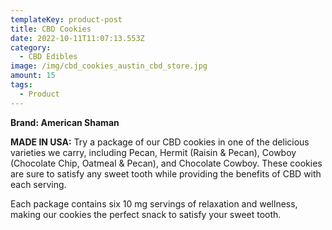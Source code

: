 ```yaml
---
templateKey: product-post
title: CBD Cookies
date: 2022-10-11T11:07:13.553Z
category:
  - CBD Edibles
image: /img/cbd_cookies_austin_cbd_store.jpg
amount: 15
tags:
  - Product
---
```

**Brand: American Shaman**

**MADE IN USA:** Try a package of our CBD cookies in one of the delicious varieties we carry, including Pecan, Hermit (Raisin & Pecan), Cowboy (Chocolate Chip, Oatmeal & Pecan), and Chocolate Cowboy. These cookies are sure to satisfy any sweet tooth while providing the benefits of CBD with each serving.

Each package contains six 10 mg servings of relaxation and wellness, making our cookies the perfect snack to satisfy your sweet tooth.